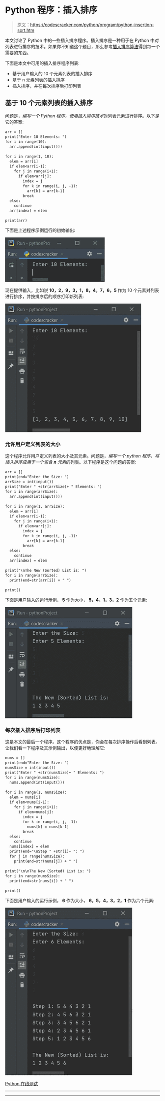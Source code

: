 # Python 程序：插入排序

> 原文：<https://codescracker.com/python/program/python-insertion-sort.htm>

本文讨论了 Python 中的一些插入排序程序。插入排序是一种用于在 Python 中对列表进行排序的技术。如果你不知道这个题目，那么参考[插入排序算法](/computer-fundamental/insertion-sort.htm)得到每一个需要的东西。

下面是本文中可用的插入排序程序列表:

*   基于用户输入的 10 个元素列表的插入排序
*   基于 n 元素列表的插入排序
*   插入排序，并在每次排序后打印列表

## 基于 10 个元素列表的插入排序

问题是，*编写一个 Python 程序，使用插入排序技术*对列表元素进行排序。以下是它的答案:

```
arr = []
print("Enter 10 Elements: ")
for i in range(10):
  arr.append(int(input()))

for i in range(1, 10):
  elem = arr[i]
  if elem<arr[i-1]:
    for j in range(i+1):
      if elem<arr[j]:
        index = j
        for k in range(i, j, -1):
          arr[k] = arr[k-1]
        break
  else:
    continue
  arr[index] = elem

print(arr)
```

下面是上述程序示例运行的初始输出:

![insertion sort program in python](img/c14530d6ba6b8510b87f18a7a1f1b28f.png)

现在提供输入，比如说 **10，2，9，3，1，8，4，7，6，5** 作为 10 个元素对列表进行排序，并按排序后的顺序打印新列表:

![python program for insertion sort](img/023b40ba76d24d34ef52a4dc938a1e52.png)

### 允许用户定义列表的大小

这个程序允许用户定义列表的大小及其元素。问题是，*编写一个 python 程序，将插入排序应用于一个包含 **n** 元素*的列表。以下程序是这个问题的答案:

```
arr = []
print(end="Enter the Size: ")
arrSize = int(input())
print("Enter " +str(arrSize)+ " Elements: ")
for i in range(arrSize):
  arr.append(int(input()))

for i in range(1, arrSize):
  elem = arr[i]
  if elem<arr[i-1]:
    for j in range(i+1):
      if elem<arr[j]:
        index = j
        for k in range(i, j, -1):
          arr[k] = arr[k-1]
        break
  else:
    continue
  arr[index] = elem

print("\nThe New (Sorted) List is: ")
for i in range(arrSize):
  print(end=str(arr[i]) + " ")

print()
```

下面是用户输入的运行示例， **5** 作为大小， **5，4，1，3，2** 作为五个元素:

![insertion sort in python](img/b56353df5105927cf8e420021df494f9.png)

### 每次插入排序后打印列表

这是本文的最后一个程序。这个程序的优点是，你会在每次排序操作后看到列表。让我们看一下程序及其示例输出，以便更好地理解它:

```
nums = []
print(end="Enter the Size: ")
numsSize = int(input())
print("Enter " +str(numsSize)+ " Elements: ")
for i in range(numsSize):
  nums.append(int(input()))

for i in range(1, numsSize):
  elem = nums[i]
  if elem<nums[i-1]:
    for j in range(i+1):
      if elem<nums[j]:
        index = j
        for k in range(i, j, -1):
          nums[k] = nums[k-1]
        break
  else:
    continue
  nums[index] = elem
  print(end="\nStep " +str(i)+ ": ")
  for j in range(numsSize):
    print(end=str(nums[j]) + " ")

print("\n\nThe New (Sorted) List is: ")
for i in range(numsSize):
  print(end=str(nums[i]) + " ")

print()
```

下面是用户输入的运行示例， **6** 作为大小， **6，5，4，3，2，1** 作为六个元素:

![print list after each insertion sort python](img/20dd1a39d8c83d35e98ecb033a8d1775.png)

[Python 在线测试](/exam/showtest.php?subid=10)

* * *

* * *
